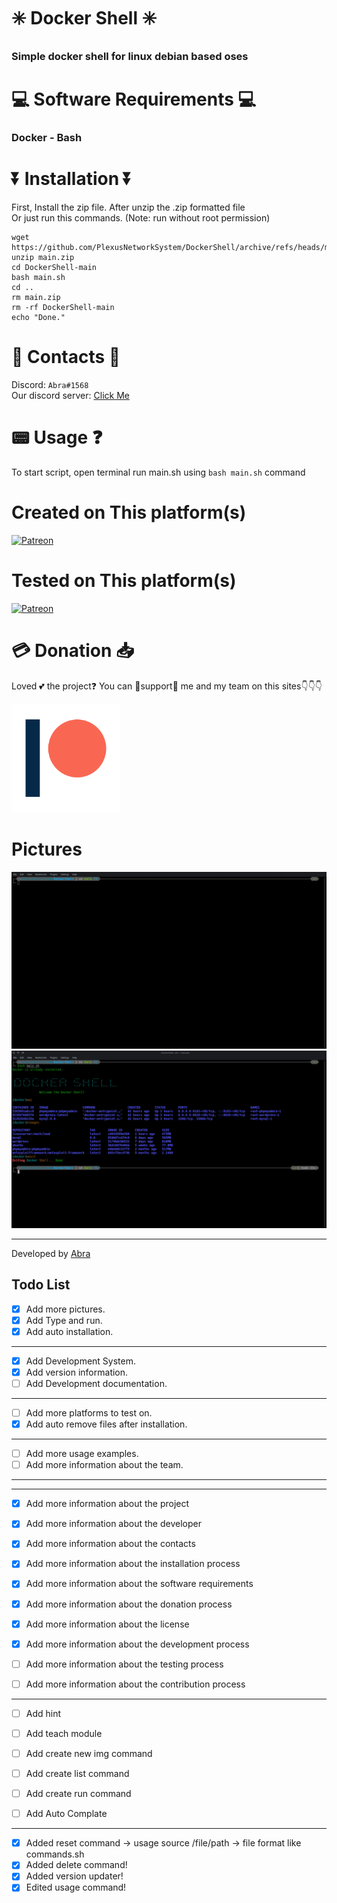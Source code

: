
# :eight_spoked_asterisk: Docker Shell :eight_spoked_asterisk:
### Simple docker shell for linux debian based oses
# :computer: Software Requirements :computer:
### Docker - Bash  

# :arrow_double_down: Installation :arrow_double_down:
First, Install the zip file. After unzip the .zip formatted file<br/>
Or just run this commands. (Note: run without root permission)
```
wget https://github.com/PlexusNetworkSystem/DockerShell/archive/refs/heads/main.zip
unzip main.zip
cd DockerShell-main
bash main.sh
cd ..
rm main.zip
rm -rf DockerShell-main
echo "Done."
```

# :satellite: Contacts :satellite:
Discord: `Abra#1568`<br />
Our discord server: [Click Me](https://discord.gg/R6fVaQS5We "Click Me")

# :pager: Usage :question:
To start script, open terminal run main.sh using ``` bash main.sh ``` command

# Created on This platform(s)

<a href="https://linuxmint.com/" target="_blank"><img src="https://linuxmint.com/web/img/logo-mono.svg" alt="Patreon" height="174" width="310"></a></br>

# Tested on This platform(s)

<a href="https://linuxmint.com/" target="_blank"><img src="https://linuxmint.com/web/img/logo-mono.svg" alt="Patreon" height="174" width="310"></a></br>

# :credit_card: Donation :inbox_tray:

Loved :two_hearts: the project:question: You can :star2:support:star2: me and my team on this sites:point_down::point_down::point_down:

<a href="https://www.patreon.com/plexusnetworksystem" target="_blank"><img src="https://raw.githubusercontent.com/PlexusNetworkSystem/PlexusNetworkSystem/main/patreon.png" alt="Patreon" height="174" width="174"></a></br>

# Pictures
![plot](https://raw.githubusercontent.com/PlexusNetworkSystem/DockerShell/main/pictures/v1.gif)
![plot](https://raw.githubusercontent.com/PlexusNetworkSystem/DockerShell/main/pictures/dockershellv1.png)


------------ 
Developed by [Abra](https://github.com/the-abra "Abra")



 

## Todo List

- [x] Add more pictures.
- [x] Add Type and run.
- [x] Add auto installation.
--------------
- [x] Add Development System.
- [x] Add version information.
- [ ] Add Development documentation.
--------------
- [ ] Add more platforms to test on.
- [x] Add auto remove files after installation.
--------------
- [ ] Add more usage examples.
- [ ] Add more information about the team.
--------------

------------

- [x] Add more information about the project
- [x] Add more information about the developer
- [x] Add more information about the contacts
- [x] Add more information about the installation process
- [x] Add more information about the software requirements
- [x] Add more information about the donation process
- [x] Add more information about the license

- [x] Add more information about the development process
- [ ] Add more information about the testing process
- [ ] Add more information about the contribution process


------------

- [ ] Add hint 
- [ ] Add teach module
- [ ] Add create new img command
- [ ] Add create list command
- [ ] Add create run command
- [ ] Add Auto Complate



-------
- [x] Added reset command
    -> usage source /file/path
    -> file format like commands.sh
- [x] Added delete command!
- [x] Added version updater!
- [x] Edited usage command!
